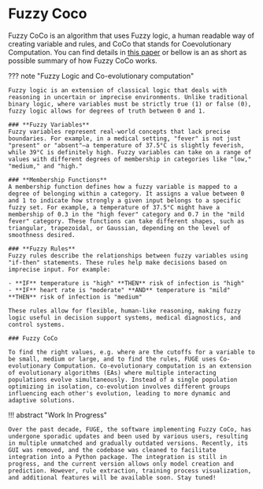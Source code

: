 # Fuzzy Coco

Fuzzy CoCo is an algorithm that uses Fuzzy logic, a human readable way of creating variable and rules, and CoCo that stands for Coevolutionary Computation. You can find details in [this paper](https://infoscience.epfl.ch/entities/publication/d86c7dde-72fa-4fb7-9842-2c3ca0e1a1b3) or bellow is an as short as possible summary of how Fuzzy CoCo works.


??? note "Fuzzy Logic and Co-evolutionary computation"

    Fuzzy logic is an extension of classical logic that deals with reasoning in uncertain or imprecise environments. Unlike traditional binary logic, where variables must be strictly true (1) or false (0), fuzzy logic allows for degrees of truth between 0 and 1.  

    ### **Fuzzy Variables**  
    Fuzzy variables represent real-world concepts that lack precise boundaries. For example, in a medical setting, "fever" is not just "present" or "absent"—a temperature of 37.5°C is slightly feverish, while 39°C is definitely high. Fuzzy variables can take on a range of values with different degrees of membership in categories like "low," "medium," and "high."

    ### **Membership Functions**  
    A membership function defines how a fuzzy variable is mapped to a degree of belonging within a category. It assigns a value between 0 and 1 to indicate how strongly a given input belongs to a specific fuzzy set. For example, a temperature of 37.5°C might have a membership of 0.3 in the "high fever" category and 0.7 in the "mild fever" category. These functions can take different shapes, such as triangular, trapezoidal, or Gaussian, depending on the level of smoothness desired.

    ### **Fuzzy Rules**  
    Fuzzy rules describe the relationships between fuzzy variables using "if-then" statements. These rules help make decisions based on imprecise input. For example:  

    - **IF** temperature is "high" **THEN** risk of infection is "high"  
    - **IF** heart rate is "moderate" **AND** temperature is "mild" **THEN** risk of infection is "medium"  

    These rules allow for flexible, human-like reasoning, making fuzzy logic useful in decision support systems, medical diagnostics, and control systems.  

    ### Fuzzy CoCo

    To find the right values, e.g. where are the cutoffs for a variable to be small, medium or large, and to find the rules, FUGE uses Co-evolutionary Computation. Co-evolutionary computation is an extension of evolutionary algorithms (EAs) where multiple interacting populations evolve simultaneously. Instead of a single population optimizing in isolation, co-evolution involves different groups influencing each other's evolution, leading to more dynamic and adaptive solutions.

!!! abstract "Work In Progress"

    Over the past decade, FUGE, the software implementing Fuzzy CoCo, has undergone sporadic updates and been used by various users, resulting in multiple unmatched and gradually outdated versions. Recently, its GUI was removed, and the codebase was cleaned to facilitate integration into a Python package. The integration is still in progress, and the current version allows only model creation and prediction. However, rule extraction, training process visualization, and additional features will be available soon. Stay tuned!

